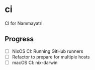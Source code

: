 # ci
CI for Nammayatri

## Progress

- [ ] NixOS CI: Running GitHub runners
- [ ] Refactor to prepare for multiple hosts
- [ ] macOS CI: nix-darwin
